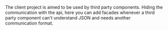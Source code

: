 The client project is aimed to be used by third party components. Hiding the communication with the api, here you can add facades whenever a third party component can't understand JSON and needs another communication format.